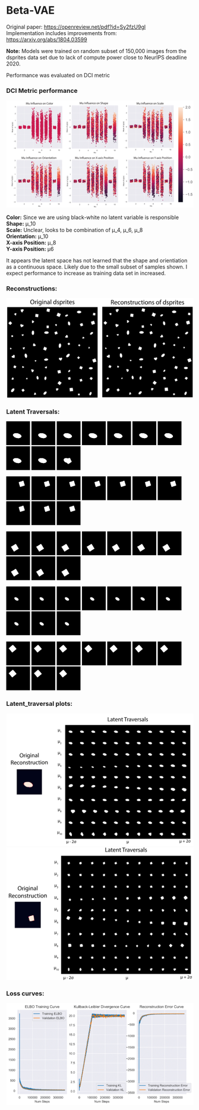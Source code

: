 # Beta-VAE 
Original paper: https://openreview.net/pdf?id=Sy2fzU9gl <br>
Implementation includes improvements from: https://arxiv.org/abs/1804.03599

<b>Note:</b> Models were trained on random subset of 150,000 images from the dsprites data set due to lack of compute power close to NeurIPS deadline 2020.

Performance was evaluated on DCI metric

### DCI Metric performance
![DCI](figures/Figure_4_flat.png)


<p> <b>Color:</b> Since we are using black-white no latent variable is responsible<br>
<b>Shape:</b> μ_10 <br>
<b>Scale:</b> Unclear, looks to be combination of μ_4, μ_6, μ_8  <br>
<b>Orientation:</b> μ_10 <br>
<b>X-axis Position:</b> μ_8 <br>
<b>Y-axis Position:</b>  μ6 </p>


It appears the latent space has not learned that the shape and orientiation as a continuous space. Likely due to the small subset of samples shown. I expect performance to increase as training data set in increased. 

### Reconstructions:
![Recons](figures/Figure_3.png)

### Latent Traversals:
![Trav2](figures/mu_gifs/mu1_var1.gif)
![Trav2](figures/mu_gifs/mu1_var2.gif)
![Trav2](figures/mu_gifs/mu1_var3.gif)
![Trav2](figures/mu_gifs/mu1_var4.gif)
![Trav2](figures/mu_gifs/mu1_var5.gif)
![Trav2](figures/mu_gifs/mu1_var6.gif)
![Trav2](figures/mu_gifs/mu1_var7.gif)
![Trav2](figures/mu_gifs/mu1_var8.gif)
![Trav2](figures/mu_gifs/mu1_var9.gif)
![Trav2](figures/mu_gifs/mu1_var10.gif)

![Trav2](figures/mu_gifs/mu2_var1.gif)
![Trav2](figures/mu_gifs/mu2_var2.gif)
![Trav2](figures/mu_gifs/mu2_var3.gif)
![Trav2](figures/mu_gifs/mu2_var4.gif)
![Trav2](figures/mu_gifs/mu2_var5.gif)
![Trav2](figures/mu_gifs/mu2_var6.gif)
![Trav2](figures/mu_gifs/mu2_var7.gif)
![Trav2](figures/mu_gifs/mu2_var8.gif)
![Trav2](figures/mu_gifs/mu2_var9.gif)
![Trav2](figures/mu_gifs/mu2_var10.gif)


![Trav2](figures/mu_gifs/mu3_var1.gif)
![Trav2](figures/mu_gifs/mu3_var2.gif)
![Trav2](figures/mu_gifs/mu3_var3.gif)
![Trav2](figures/mu_gifs/mu3_var4.gif)
![Trav2](figures/mu_gifs/mu3_var5.gif)
![Trav2](figures/mu_gifs/mu3_var6.gif)
![Trav2](figures/mu_gifs/mu3_var7.gif)
![Trav2](figures/mu_gifs/mu3_var8.gif)
![Trav2](figures/mu_gifs/mu3_var9.gif)
![Trav2](figures/mu_gifs/mu3_var10.gif)



![Trav2](figures/mu_gifs/mu4_var1.gif)
![Trav2](figures/mu_gifs/mu4_var2.gif)
![Trav2](figures/mu_gifs/mu4_var3.gif)
![Trav2](figures/mu_gifs/mu4_var4.gif)
![Trav2](figures/mu_gifs/mu4_var5.gif)
![Trav2](figures/mu_gifs/mu4_var6.gif)
![Trav2](figures/mu_gifs/mu4_var7.gif)
![Trav2](figures/mu_gifs/mu4_var8.gif)
![Trav2](figures/mu_gifs/mu4_var9.gif)
![Trav2](figures/mu_gifs/mu4_var10.gif)


![Trav2](figures/mu_gifs/mu5_var1.gif)
![Trav2](figures/mu_gifs/mu5_var2.gif)
![Trav2](figures/mu_gifs/mu5_var3.gif)
![Trav2](figures/mu_gifs/mu5_var4.gif)
![Trav2](figures/mu_gifs/mu5_var5.gif)
![Trav2](figures/mu_gifs/mu5_var6.gif)
![Trav2](figures/mu_gifs/mu5_var7.gif)
![Trav2](figures/mu_gifs/mu5_var8.gif)
![Trav2](figures/mu_gifs/mu5_var9.gif)
![Trav2](figures/mu_gifs/mu5_var10.gif)


### Latent_traversal plots:
![Trav1](figures/Traversal1.png)
![Trav2](figures/Traversal2.png)


### Loss curves:
![Loss](figures/Figure_2.png)
